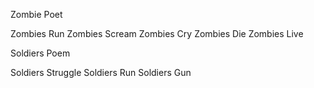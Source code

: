 Zombie Poet

Zombies Run
Zombies Scream
Zombies Cry
Zombies Die
Zombies Live

Soldiers Poem

Soldiers Struggle
Soldiers Run
Soldiers Gun
